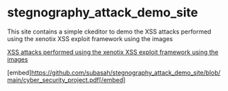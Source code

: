 # stegnography_attack_demo_site
This site contains a simple ckeditor to demo the XSS attacks performed using the xenotix XSS exploit framework using the images

[XSS attacks performed using the xenotix XSS exploit framework using the images](https://github.com/subasah/stegnography_attack_demo_site/blob/main/cyber_security_project.pdf)

[embed]https://github.com/subasah/stegnography_attack_demo_site/blob/main/cyber_security_project.pdf[/embed]
